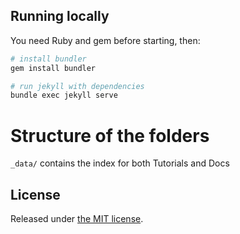 ## Running locally

You need Ruby and gem before starting, then:

```bash
# install bundler
gem install bundler

# run jekyll with dependencies
bundle exec jekyll serve
```

# Structure of the folders
`_data/` contains the index for both Tutorials and Docs

## License

Released under [the MIT license](LICENSE).
